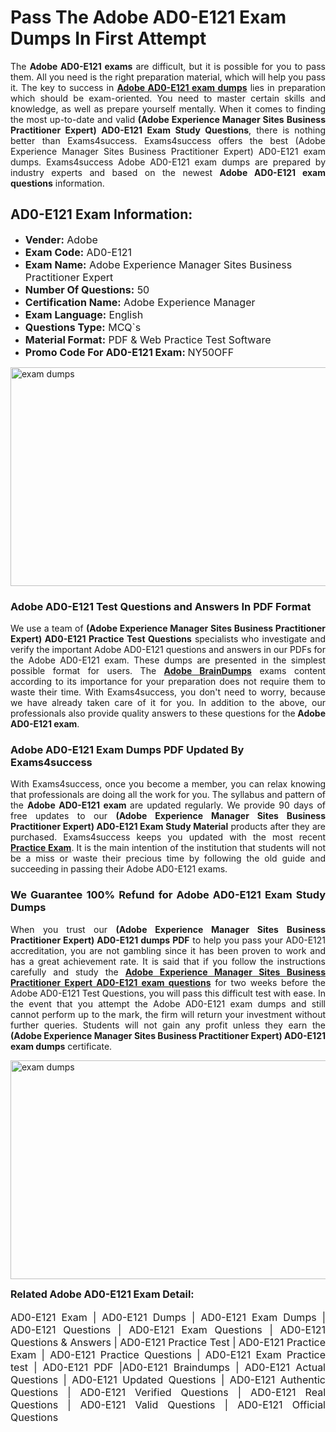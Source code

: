 <h1><strong><strong>Pass The Adobe AD0-E121 Exam Dumps In First Attempt</strong></strong></h1> <p style="text-align:justify">The <strong>Adobe AD0-E121 exams</strong> are difficult, but it is possible for you to pass them. All you need is the right preparation material, which will help you pass it. The key to success in <a href="https://www.exams4success.com/adobe/ad0-e121-pdf-exam-dumps"><strong>Adobe AD0-E121 exam dumps</strong></a> lies in preparation which should be exam-oriented. You need to master certain skills and knowledge, as well as prepare yourself mentally. When it comes to finding the most up-to-date and valid <strong>(Adobe Experience Manager Sites Business Practitioner Expert) AD0-E121 Exam Study Questions</strong>, there is nothing better than Exams4success. Exams4success offers the best (Adobe Experience Manager Sites Business Practitioner Expert) AD0-E121 exam dumps. Exams4success Adobe AD0-E121 exam dumps are prepared by industry experts and based on the newest <strong>Adobe AD0-E121 exam questions</strong> information.</p> <h2><strong><strong>AD0-E121 Exam Information:</strong></strong></h2> <ul> <li><span style="font-size:16px"><strong>Vender:</strong> Adobe</span></li> <li><span style="font-size:16px"><strong>Exam Code:</strong> AD0-E121</span></li> <li><span style="font-size:16px"><strong>Exam Name:</strong> Adobe Experience Manager Sites Business Practitioner Expert</span></li> <li><span style="font-size:16px"><strong>Number Of Questions:</strong> 50</span></li> <li><span style="font-size:16px"><strong>Certification Name:</strong> Adobe Experience Manager</span></li> <li><span style="font-size:16px"><strong>Exam Language:</strong> English</span></li> <li><span style="font-size:16px"><strong>Questions Type:</strong> MCQ`s</span></li> <li><span style="font-size:16px"><strong>Material Format:</strong> PDF & Web Practice Test Software</span></li> <li><span style="font-size:16px"><strong>Promo Code For AD0-E121 Exam: </strong>NY50OFF</span></li> </ul> <p><a href="https://www.exams4success.com/adobe/ad0-e121-pdf-exam-dumps" rel="no-follow"><img alt="exam dumps" src="https://www.certcollections.com/uploads/content/infrist1.png" style="height:350px; width:750px" /></a></p> <h3><strong>Adobe AD0-E121 Test Questions and Answers In PDF Format</strong></h3> <p style="text-align:justify">We use a team of <strong>(Adobe Experience Manager Sites Business Practitioner Expert) AD0-E121 Practice Test Questions</strong> specialists who investigate and verify the important Adobe AD0-E121 questions and answers in our PDFs for the Adobe AD0-E121 exam. These dumps are presented in the simplest possible format for users. The <a href="https://www.exams4success.com/adobe-exam-dumps"><strong>Adobe BrainDumps</strong></a> exams content according to its importance for your preparation does not require them to waste their time. With Exams4success, you don't need to worry, because we have already taken care of it for you. In addition to the above, our professionals also provide quality answers to these questions for the<strong> Adobe AD0-E121 exam</strong>.</p> <h3><strong> Adobe AD0-E121 Exam Dumps PDF Updated By Exams4success</strong></h3> <p style="text-align:justify">With Exams4success, once you become a member, you can relax knowing that professionals are doing all the work for you. The syllabus and pattern of the <strong>Adobe AD0-E121 exam </strong>are updated regularly. We provide 90 days of free updates to our <strong>(Adobe Experience Manager Sites Business Practitioner Expert) AD0-E121 Exam Study Material</strong> products after they are purchased. Exams4success keeps you updated with the most recent <a href="https://www.exams4success.com/"><strong>Practice Exam</strong></a>. It is the main intention of the institution that students will not be a miss or waste their precious time by following the old guide and succeeding in passing their Adobe AD0-E121 exams.</p> <h3 style="text-align:justify"><strong>We Guarantee 100% Refund for Adobe AD0-E121 Exam Study Dumps</strong></h3> <p style="text-align:justify">When you trust our <strong>(Adobe Experience Manager Sites Business Practitioner Expert) AD0-E121 dumps PDF</strong> to help you pass your AD0-E121 accreditation, you are not gambling since it has been proven to work and has a great achievement rate. It is said that if you follow the instructions carefully and study the <a href="https://www.exams4success.com/adobe/ad0-e121-pdf-exam-dumps"><strong>Adobe Experience Manager Sites Business Practitioner Expert AD0-E121 exam questions</strong></a> for two weeks before the Adobe AD0-E121 Test Questions, you will pass this difficult test with ease. In the event that you attempt the Adobe AD0-E121 exam dumps and still cannot perform up to the mark, the firm will return your investment without further queries. Students will not gain any profit unless they earn the <strong>(Adobe Experience Manager Sites Business Practitioner Expert) AD0-E121 exam dumps</strong> certificate.</p> <p style="text-align:justify"><a href="https://www.exams4success.com/adobe/ad0-e121-pdf-exam-dumps" rel="no-follow"><img alt="exam dumps" src="https://www.certcollections.com/uploads/content/free_demo1.png" style="height:350px; width:750px" /></a></p> <p style="text-align:justify"><span style="font-size:16px"><strong>Related Adobe AD0-E121 Exam Detail:</strong></span><br /> <br /> <span style="font-size:16px">AD0-E121 Exam | AD0-E121 Dumps | AD0-E121 Exam Dumps | AD0-E121 Questions | AD0-E121 Exam Questions | AD0-E121 Questions & Answers | AD0-E121 Practice Test | AD0-E121 Practice Exam | AD0-E121 Practice Questions | AD0-E121 Exam Practice test | AD0-E121 PDF |AD0-E121 Braindumps | AD0-E121 Actual Questions | AD0-E121 Updated Questions | AD0-E121 Authentic Questions | AD0-E121 Verified Questions | AD0-E121 Real Questions | AD0-E121 Valid Questions | AD0-E121 Official Questions</span></p>
